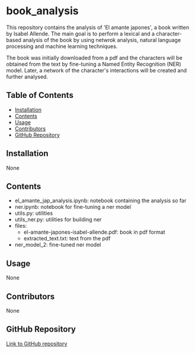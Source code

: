 # book_analysis

 This repository contains the analysis of 'El amante japones', a book written by Isabel Allende. The main goal is to perform a lexical and a character-based analysis of the book by using netwrok analysis, natural language processing and machine learning techniques.

 The book was initially downloaded from a pdf and the characters will be obtained from the text by fine-tuning a Named Entity Recognition (NER) model. Later, a network of the character's interactions will be created and further analysed.

## Table of Contents
- [Installation](#installation)
- [Contents](#contents)
- [Usage](#usage)
- [Contributors](#contributors)
- [GitHub Repository](#github-repository)

## Installation
None
## Contents
- el_amante_jap_analysis.ipynb: notebook containing the analysis so far
- ner.ipynb: notebook for fine-tuning a ner model
- utils.py: utilities
- utils_ner.py: utilities for building ner
- files:
    - el-amante-japones-isabel-allende.pdf: book in pdf format
    - extracted_text.txt: text from the pdf
- ner_model_2: fine-tuned ner model

## Usage
None
## Contributors
None
## GitHub Repository
[Link to GitHub repository](https://github.com/carobs9/machine-learning-basics/tree/main/book_analysis)
